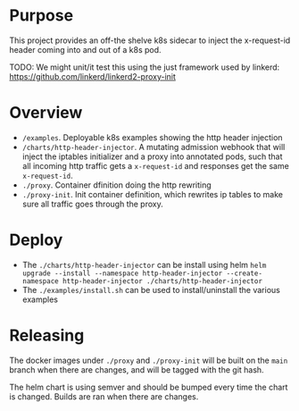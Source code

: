 # Purpose

This project provides an off-the shelve k8s sidecar to inject the x-request-id header coming into and
out of a k8s pod.

TODO: We might unit/it test this using the just framework used by linkerd: https://github.com/linkerd/linkerd2-proxy-init

# Overview

- `/examples`. Deployable k8s examples showing the http header injection
- `/charts/http-header-injector`. A mutating admission webhook that will inject the iptables initializer and a proxy into annotated pods, such
  that all incoming http traffic gets a `x-request-id` and responses get the same `x-request-id`.
- `./proxy`. Container dfinition doing the http rewriting
- `./proxy-init`. Init container definition, which rewrites ip tables to make sure all traffic goes through the proxy.

# Deploy

- The `./charts/http-header-injector` can be install using helm `helm upgrade --install --namespace http-header-injector --create-namespace http-header-injector ./charts/http-header-injector`
- The `./examples/install.sh` can be used to install/uninstall the various examples

# Releasing

The docker images under `./proxy` and `./proxy-init` will be built on the `main` branch when there are changes, and will be tagged with
the git hash.

The helm chart is using semver and should be bumped every time the chart is changed. Builds are ran when there are changes.